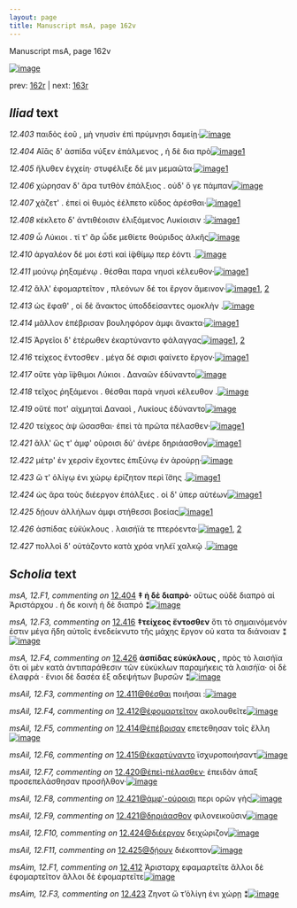 ```yaml
---
layout: page
title: Manuscript msA, page 162v
---
```


Manuscript msA, page 162v

[![image](http://www.homermultitext.org/iipsrv?OBJ=IIP,1.0&FIF=/project/homer/pyramidal/deepzoom/hmt/vaimg/2017a/VA162VN_0664.tif&WID=100&CVT=JPEG)](http://www.homermultitext.org/ict2/?urn=urn:cite2:hmt:vaimg.2017a:VA162VN_0664)

prev:  [162r](../162r) | next:  [163r](../163r)

## *Iliad* text

*12.403* <a id="12.403"/> παιδὸς ἑοῦ , μὴ νηυσὶν ἐπὶ πρύμνῃσι δαμείῃ·[![image](http://www.homermultitext.org/iipsrv?OBJ=IIP,1.0&FIF=/project/homer/pyramidal/deepzoom/hmt/vaimg/2017a/VA162VN_0664.tif&RGN=0.4885,0.2171,0.4014,0.024&WID=1000&CVT=JPEG)](http://www.homermultitext.org/ict2/?urn=urn:cite2:hmt:vaimg.2017a:VA162VN_0664@0.4885,0.2171,0.4014,0.024)

*12.404* <a id="12.404"/> Αἴᾱς δ' ἀσπίδα νύξεν ἐπάλμενος , ἡ δὲ δια πρὸ[![image](http://www.homermultitext.org/iipsrv?OBJ=IIP,1.0&FIF=/project/homer/pyramidal/deepzoom/hmt/vaimg/2017a/VA162VN_0664.tif&RGN=0.4865,0.2389,0.4094,0.027&WID=1000&CVT=JPEG)](http://www.homermultitext.org/ict2/?urn=urn:cite2:hmt:vaimg.2017a:VA162VN_0664@0.4865,0.2389,0.4094,0.027)[1](#msA_12.F1)

*12.405* <a id="12.405"/> ἤλυθεν ἐγχείη· στυφέλιξε δέ μιν μεμαῶτα·[![image](http://www.homermultitext.org/iipsrv?OBJ=IIP,1.0&FIF=/project/homer/pyramidal/deepzoom/hmt/vaimg/2017a/VA162VN_0664.tif&RGN=0.4845,0.26,0.4044,0.024&WID=1000&CVT=JPEG)](http://www.homermultitext.org/ict2/?urn=urn:cite2:hmt:vaimg.2017a:VA162VN_0664@0.4845,0.26,0.4044,0.024)[1](#msAil_12.F1)

*12.406* <a id="12.406"/> χώρησαν δ' ἄρα τυτθὸν ἐπάλξιος . οὐδ' ὅ γε πάμπαν[![image](http://www.homermultitext.org/iipsrv?OBJ=IIP,1.0&FIF=/project/homer/pyramidal/deepzoom/hmt/vaimg/2017a/VA162VN_0664.tif&RGN=0.4865,0.2772,0.4294,0.0263&WID=1000&CVT=JPEG)](http://www.homermultitext.org/ict2/?urn=urn:cite2:hmt:vaimg.2017a:VA162VN_0664@0.4865,0.2772,0.4294,0.0263)

*12.407* <a id="12.407"/> χάζετ' . ἐπεί οἱ θυμὸς ἐέλπετο κῦδος ἀρέσθαι·[![image](http://www.homermultitext.org/iipsrv?OBJ=IIP,1.0&FIF=/project/homer/pyramidal/deepzoom/hmt/vaimg/2017a/VA162VN_0664.tif&RGN=0.4825,0.296,0.4294,0.026&WID=1000&CVT=JPEG)](http://www.homermultitext.org/ict2/?urn=urn:cite2:hmt:vaimg.2017a:VA162VN_0664@0.4825,0.296,0.4294,0.026)[1](#msA_12.F2)

*12.408* <a id="12.408"/> κέκλετο δ' ἀντιθέοισιν ἐλιξάμενος Λυκίοισιν :[![image](http://www.homermultitext.org/iipsrv?OBJ=IIP,1.0&FIF=/project/homer/pyramidal/deepzoom/hmt/vaimg/2017a/VA162VN_0664.tif&RGN=0.4795,0.3133,0.4294,0.0233&WID=1000&CVT=JPEG)](http://www.homermultitext.org/ict2/?urn=urn:cite2:hmt:vaimg.2017a:VA162VN_0664@0.4795,0.3133,0.4294,0.0233)[1](#msAil_12.F2)

*12.409* <a id="12.409"/> ὦ Λύκιοι . τί τ' ἂρ ὧδε μεθίετε θούριδος ἀλκῆς[![image](http://www.homermultitext.org/iipsrv?OBJ=IIP,1.0&FIF=/project/homer/pyramidal/deepzoom/hmt/vaimg/2017a/VA162VN_0664.tif&RGN=0.4805,0.3343,0.4294,0.0233&WID=1000&CVT=JPEG)](http://www.homermultitext.org/ict2/?urn=urn:cite2:hmt:vaimg.2017a:VA162VN_0664@0.4805,0.3343,0.4294,0.0233)

*12.410* <a id="12.410"/> ἀργαλέον δέ μοι ἐστὶ καὶ ἰ̈φθίμῳ περ ἐόντι .[![image](http://www.homermultitext.org/iipsrv?OBJ=IIP,1.0&FIF=/project/homer/pyramidal/deepzoom/hmt/vaimg/2017a/VA162VN_0664.tif&RGN=0.4815,0.3554,0.4294,0.0233&WID=1000&CVT=JPEG)](http://www.homermultitext.org/ict2/?urn=urn:cite2:hmt:vaimg.2017a:VA162VN_0664@0.4815,0.3554,0.4294,0.0233)

*12.411* <a id="12.411"/> μούνῳ ῥηξαμένῳ . θέσθαι παρα νηυσὶ κέλευθον·[![image](http://www.homermultitext.org/iipsrv?OBJ=IIP,1.0&FIF=/project/homer/pyramidal/deepzoom/hmt/vaimg/2017a/VA162VN_0664.tif&RGN=0.4875,0.3749,0.4294,0.0233&WID=1000&CVT=JPEG)](http://www.homermultitext.org/ict2/?urn=urn:cite2:hmt:vaimg.2017a:VA162VN_0664@0.4875,0.3749,0.4294,0.0233)[1](#msAil_12.F3)

*12.412* <a id="12.412"/> ἂλλ' ἐφομαρτεῖτον , πλεόνων δέ τοι ἔργον ἄμεινον·[![image](http://www.homermultitext.org/iipsrv?OBJ=IIP,1.0&FIF=/project/homer/pyramidal/deepzoom/hmt/vaimg/2017a/VA162VN_0664.tif&RGN=0.4895,0.3929,0.4294,0.0233&WID=1000&CVT=JPEG)](http://www.homermultitext.org/ict2/?urn=urn:cite2:hmt:vaimg.2017a:VA162VN_0664@0.4895,0.3929,0.4294,0.0233)[1](#msAim_12.F1), [2](#msAil_12.F4)

*12.413* <a id="12.413"/> ὡς ἔφαθ' , οἱ δὲ ἄνακτος ὑποδδείσαντες ομοκλὴν .[![image](http://www.homermultitext.org/iipsrv?OBJ=IIP,1.0&FIF=/project/homer/pyramidal/deepzoom/hmt/vaimg/2017a/VA162VN_0664.tif&RGN=0.4845,0.4132,0.4314,0.0233&WID=1000&CVT=JPEG)](http://www.homermultitext.org/ict2/?urn=urn:cite2:hmt:vaimg.2017a:VA162VN_0664@0.4845,0.4132,0.4314,0.0233)

*12.414* <a id="12.414"/> μᾶλλον ἐπέβρισαν βουληφόρον ἀμφι ἄνακτα·[![image](http://www.homermultitext.org/iipsrv?OBJ=IIP,1.0&FIF=/project/homer/pyramidal/deepzoom/hmt/vaimg/2017a/VA162VN_0664.tif&RGN=0.4885,0.4298,0.4314,0.0233&WID=1000&CVT=JPEG)](http://www.homermultitext.org/ict2/?urn=urn:cite2:hmt:vaimg.2017a:VA162VN_0664@0.4885,0.4298,0.4314,0.0233)[1](#msAil_12.F5)

*12.415* <a id="12.415"/> Ἀργεῖοι δ' ἑτέρωθεν ἐκαρτύναντο φάλαγγας[![image](http://www.homermultitext.org/iipsrv?OBJ=IIP,1.0&FIF=/project/homer/pyramidal/deepzoom/hmt/vaimg/2017a/VA162VN_0664.tif&RGN=0.4785,0.447,0.4314,0.0233&WID=1000&CVT=JPEG)](http://www.homermultitext.org/ict2/?urn=urn:cite2:hmt:vaimg.2017a:VA162VN_0664@0.4785,0.447,0.4314,0.0233)[1](#msAint_13.7), [2](#msAil_12.F6)

*12.416* <a id="12.416"/> τείχεος ἔντοσθεν . μέγα δέ σφισι φαίνετο ἔργον·[![image](http://www.homermultitext.org/iipsrv?OBJ=IIP,1.0&FIF=/project/homer/pyramidal/deepzoom/hmt/vaimg/2017a/VA162VN_0664.tif&RGN=0.4815,0.4666,0.4314,0.0233&WID=1000&CVT=JPEG)](http://www.homermultitext.org/ict2/?urn=urn:cite2:hmt:vaimg.2017a:VA162VN_0664@0.4815,0.4666,0.4314,0.0233)[1](#msA_12.F3)

*12.417* <a id="12.417"/> οὔτε γὰρ ἴ̈φθιμοι Λύκιοι . Δαναῶν ἐδύναντο[![image](http://www.homermultitext.org/iipsrv?OBJ=IIP,1.0&FIF=/project/homer/pyramidal/deepzoom/hmt/vaimg/2017a/VA162VN_0664.tif&RGN=0.4815,0.4853,0.4314,0.0233&WID=1000&CVT=JPEG)](http://www.homermultitext.org/ict2/?urn=urn:cite2:hmt:vaimg.2017a:VA162VN_0664@0.4815,0.4853,0.4314,0.0233)

*12.418* <a id="12.418"/> τεῖχος ῥηξάμενοι . θέσθαι παρὰ νηυσὶ κέλευθον .[![image](http://www.homermultitext.org/iipsrv?OBJ=IIP,1.0&FIF=/project/homer/pyramidal/deepzoom/hmt/vaimg/2017a/VA162VN_0664.tif&RGN=0.4865,0.5049,0.4314,0.0233&WID=1000&CVT=JPEG)](http://www.homermultitext.org/ict2/?urn=urn:cite2:hmt:vaimg.2017a:VA162VN_0664@0.4865,0.5049,0.4314,0.0233)

*12.419* <a id="12.419"/> οὔτέ ποτ' αἰχμηταὶ Δαναοὶ , Λυκίους ἐδύναντο[![image](http://www.homermultitext.org/iipsrv?OBJ=IIP,1.0&FIF=/project/homer/pyramidal/deepzoom/hmt/vaimg/2017a/VA162VN_0664.tif&RGN=0.4845,0.5244,0.4314,0.0233&WID=1000&CVT=JPEG)](http://www.homermultitext.org/ict2/?urn=urn:cite2:hmt:vaimg.2017a:VA162VN_0664@0.4845,0.5244,0.4314,0.0233)

*12.420* <a id="12.420"/> τείχεος ὰψ ὤσασθαι· ἐπεὶ τὰ πρῶτα πέλασθεν·[![image](http://www.homermultitext.org/iipsrv?OBJ=IIP,1.0&FIF=/project/homer/pyramidal/deepzoom/hmt/vaimg/2017a/VA162VN_0664.tif&RGN=0.4835,0.5432,0.4324,0.0233&WID=1000&CVT=JPEG)](http://www.homermultitext.org/ict2/?urn=urn:cite2:hmt:vaimg.2017a:VA162VN_0664@0.4835,0.5432,0.4324,0.0233)[1](#msAim_12.F2)

*12.421* <a id="12.421"/> ἂλλ' ὥς τ' ἀμφ' οῦροισι δύ' ἀνέρε δηριάασθον[![image](http://www.homermultitext.org/iipsrv?OBJ=IIP,1.0&FIF=/project/homer/pyramidal/deepzoom/hmt/vaimg/2017a/VA162VN_0664.tif&RGN=0.4765,0.5597,0.4324,0.0233&WID=1000&CVT=JPEG)](http://www.homermultitext.org/ict2/?urn=urn:cite2:hmt:vaimg.2017a:VA162VN_0664@0.4765,0.5597,0.4324,0.0233)[1](#msAil_12.F9)

*12.422* <a id="12.422"/> μέτρ' ἐν χερσὶν ἔχοντες ἐπιξύνῳ ἐν ἀρούρῃ·[![image](http://www.homermultitext.org/iipsrv?OBJ=IIP,1.0&FIF=/project/homer/pyramidal/deepzoom/hmt/vaimg/2017a/VA162VN_0664.tif&RGN=0.4695,0.5793,0.4324,0.0233&WID=1000&CVT=JPEG)](http://www.homermultitext.org/ict2/?urn=urn:cite2:hmt:vaimg.2017a:VA162VN_0664@0.4695,0.5793,0.4324,0.0233)

*12.423* <a id="12.423"/> ὥ τ' ὀλίγῳ ἐνι χώρῳ ἐρίζητον περὶ ἴ̈σης .[![image](http://www.homermultitext.org/iipsrv?OBJ=IIP,1.0&FIF=/project/homer/pyramidal/deepzoom/hmt/vaimg/2017a/VA162VN_0664.tif&RGN=0.4745,0.5995,0.4324,0.0233&WID=1000&CVT=JPEG)](http://www.homermultitext.org/ict2/?urn=urn:cite2:hmt:vaimg.2017a:VA162VN_0664@0.4745,0.5995,0.4324,0.0233)[1](#msAim_12.F3)

*12.424* <a id="12.424"/> ὡς ἄρα τοὺς διέεργον ἐπάλξιες . οἱ δ' ὑπερ αὐτέων[![image](http://www.homermultitext.org/iipsrv?OBJ=IIP,1.0&FIF=/project/homer/pyramidal/deepzoom/hmt/vaimg/2017a/VA162VN_0664.tif&RGN=0.4885,0.6168,0.4444,0.0233&WID=1000&CVT=JPEG)](http://www.homermultitext.org/ict2/?urn=urn:cite2:hmt:vaimg.2017a:VA162VN_0664@0.4885,0.6168,0.4444,0.0233)[1](#msAil_12.F10)

*12.425* <a id="12.425"/> δῄουν ἀλλήλων ἀμφι στήθεσσι βοείας[![image](http://www.homermultitext.org/iipsrv?OBJ=IIP,1.0&FIF=/project/homer/pyramidal/deepzoom/hmt/vaimg/2017a/VA162VN_0664.tif&RGN=0.4725,0.6349,0.4314,0.0233&WID=1000&CVT=JPEG)](http://www.homermultitext.org/ict2/?urn=urn:cite2:hmt:vaimg.2017a:VA162VN_0664@0.4725,0.6349,0.4314,0.0233)[1](#msAil_12.F11)

*12.426* <a id="12.426"/> ἀσπίδας εὐ̈κύκλους . λαισήϊά τε πτερόεντα·[![image](http://www.homermultitext.org/iipsrv?OBJ=IIP,1.0&FIF=/project/homer/pyramidal/deepzoom/hmt/vaimg/2017a/VA162VN_0664.tif&RGN=0.4795,0.6544,0.4334,0.0233&WID=1000&CVT=JPEG)](http://www.homermultitext.org/ict2/?urn=urn:cite2:hmt:vaimg.2017a:VA162VN_0664@0.4795,0.6544,0.4334,0.0233)[1](#msA_12.F4), [2](#msAil_12.F12)

*12.427* <a id="12.427"/> πολλοὶ δ' οὐτάζοντο κατὰ χρόα νηλέϊ χαλκῷ .[![image](http://www.homermultitext.org/iipsrv?OBJ=IIP,1.0&FIF=/project/homer/pyramidal/deepzoom/hmt/vaimg/2017a/VA162VN_0664.tif&RGN=0.4865,0.6732,0.4334,0.0233&WID=1000&CVT=JPEG)](http://www.homermultitext.org/ict2/?urn=urn:cite2:hmt:vaimg.2017a:VA162VN_0664@0.4865,0.6732,0.4334,0.0233)

## *Scholia* text

*msA, 12.F1, commenting on* [12.404](#12.404)  <a id="msA_12.F1"/> **‡ ἡ δὲ διαπρὸ·** οὕτως οὐδὲ διαπρὸ αἱ Ἀριστάρχου . ἡ δε κοινὴ ἠ δὲ διαπρό ⁑[![image](http://www.homermultitext.org/iipsrv?OBJ=IIP,1.0&FIF=/project/homer/pyramidal/deepzoom/hmt/vaimg/2017a/VA162VN_0664.tif&RGN=0.23,0.2277,0.2014,0.0335&WID=1000&CVT=JPEG)](http://www.homermultitext.org/ict2/?urn=urn:cite2:hmt:vaimg.2017a:VA162VN_0664@0.23,0.2277,0.2014,0.0335)

*msA, 12.F3, commenting on* [12.416](#12.416)  <a id="msA_12.F3"/> **‡τείχεος ἔντοσθεν** ὅτι τὸ σημαινόμενόν ἐστιν μέγα ἤδη αὐτοῖς ἐνεδείκνυτο τῆς μάχης ἔργον οὐ κατα τα διάνοιαν ⁑[![image](http://www.homermultitext.org/iipsrv?OBJ=IIP,1.0&FIF=/project/homer/pyramidal/deepzoom/hmt/vaimg/2017a/VA162VN_0664.tif&RGN=0.2273,0.4633,0.2093,0.0406&WID=1000&CVT=JPEG)](http://www.homermultitext.org/ict2/?urn=urn:cite2:hmt:vaimg.2017a:VA162VN_0664@0.2273,0.4633,0.2093,0.0406)

*msA, 12.F4, commenting on* [12.426](#12.426)  <a id="msA_12.F4"/> **ἀσπίδας εὐκύκλους ,** πρὸς τὸ λαισήϊα ὅτι οἱ μὲν κατὰ ἀντιπαράθεσιν τῶν εὐκύκλων παραμήκεις τὰ λαισήϊα· οἱ δὲ ἐλαφρά · ἔνιοι δὲ δασέα ἐξ αδεψήτων βυρσῶν ⁑[![image](http://www.homermultitext.org/iipsrv?OBJ=IIP,1.0&FIF=/project/homer/pyramidal/deepzoom/hmt/vaimg/2017a/VA162VN_0664.tif&RGN=0.2271,0.6247,0.1982,0.068&WID=1000&CVT=JPEG)](http://www.homermultitext.org/ict2/?urn=urn:cite2:hmt:vaimg.2017a:VA162VN_0664@0.2271,0.6247,0.1982,0.068)

*msAil, 12.F3, commenting on* [12.411@θέσθαι](#12.411@θέσθαι)  <a id="msAil_12.F3"/> ποιῆσαι :[![image](http://www.homermultitext.org/iipsrv?OBJ=IIP,1.0&FIF=/project/homer/pyramidal/deepzoom/hmt/vaimg/2017a/VA162VN_0664.tif&RGN=0.7121,0.3754,0.0303,0.0072&WID=1000&CVT=JPEG)](http://www.homermultitext.org/ict2/?urn=urn:cite2:hmt:vaimg.2017a:VA162VN_0664@0.7121,0.3754,0.0303,0.0072)

*msAil, 12.F4, commenting on* [12.412@ἐφομαρτεῖτον](#12.412@ἐφομαρτεῖτον)  <a id="msAil_12.F4"/> ακολουθεῖτε[![image](http://www.homermultitext.org/iipsrv?OBJ=IIP,1.0&FIF=/project/homer/pyramidal/deepzoom/hmt/vaimg/2017a/VA162VN_0664.tif&RGN=0.5736,0.3914,0.0591,0.0135&WID=1000&CVT=JPEG)](http://www.homermultitext.org/ict2/?urn=urn:cite2:hmt:vaimg.2017a:VA162VN_0664@0.5736,0.3914,0.0591,0.0135)

*msAil, 12.F5, commenting on* [12.414@ἐπέβρισαν](#12.414@ἐπέβρισαν)  <a id="msAil_12.F5"/> επετεθησαν τοῖς ἔλλη[![image](http://www.homermultitext.org/iipsrv?OBJ=IIP,1.0&FIF=/project/homer/pyramidal/deepzoom/hmt/vaimg/2017a/VA162VN_0664.tif&RGN=0.6016,0.4282,0.0841,0.0113&WID=1000&CVT=JPEG)](http://www.homermultitext.org/ict2/?urn=urn:cite2:hmt:vaimg.2017a:VA162VN_0664@0.6016,0.4282,0.0841,0.0113)

*msAil, 12.F6, commenting on* [12.415@ἐκαρτύναντο](#12.415@ἐκαρτύναντο)  <a id="msAil_12.F6"/> ϊσχυροποιήσαντ[![image](http://www.homermultitext.org/iipsrv?OBJ=IIP,1.0&FIF=/project/homer/pyramidal/deepzoom/hmt/vaimg/2017a/VA162VN_0664.tif&RGN=0.7197,0.444,0.0671,0.0135&WID=1000&CVT=JPEG)](http://www.homermultitext.org/ict2/?urn=urn:cite2:hmt:vaimg.2017a:VA162VN_0664@0.7197,0.444,0.0671,0.0135)

*msAil, 12.F7, commenting on* [12.420@ἐπεὶ-πέλασθεν·](#12.420@ἐπεὶ-πέλασθεν·)  <a id="msAil_12.F7"/> ἐπειδὰν άπαξ προσεπελάσθησαν προσῆλθον·[![image](http://www.homermultitext.org/iipsrv?OBJ=IIP,1.0&FIF=/project/homer/pyramidal/deepzoom/hmt/vaimg/2017a/VA162VN_0664.tif&RGN=0.7147,0.5364,0.1822,0.015&WID=1000&CVT=JPEG)](http://www.homermultitext.org/ict2/?urn=urn:cite2:hmt:vaimg.2017a:VA162VN_0664@0.7147,0.5364,0.1822,0.015)

*msAil, 12.F8, commenting on* [12.421@ἀμφ'-ούροισι](#12.421@ἀμφ'-ούροισι)  <a id="msAil_12.F8"/> περι ορῶν γὴς[![image](http://www.homermultitext.org/iipsrv?OBJ=IIP,1.0&FIF=/project/homer/pyramidal/deepzoom/hmt/vaimg/2017a/VA162VN_0664.tif&RGN=0.5986,0.5575,0.0571,0.0113&WID=1000&CVT=JPEG)](http://www.homermultitext.org/ict2/?urn=urn:cite2:hmt:vaimg.2017a:VA162VN_0664@0.5986,0.5575,0.0571,0.0113)

*msAil, 12.F9, commenting on* [12.421@δηριάασθον](#12.421@δηριάασθον)  <a id="msAil_12.F9"/> φιλονεικοῦσιν[![image](http://www.homermultitext.org/iipsrv?OBJ=IIP,1.0&FIF=/project/homer/pyramidal/deepzoom/hmt/vaimg/2017a/VA162VN_0664.tif&RGN=0.7978,0.5567,0.0611,0.0113&WID=1000&CVT=JPEG)](http://www.homermultitext.org/ict2/?urn=urn:cite2:hmt:vaimg.2017a:VA162VN_0664@0.7978,0.5567,0.0611,0.0113)

*msAil, 12.F10, commenting on* [12.424@διέεργον](#12.424@διέεργον)  <a id="msAil_12.F10"/> δειχώριζον[![image](http://www.homermultitext.org/iipsrv?OBJ=IIP,1.0&FIF=/project/homer/pyramidal/deepzoom/hmt/vaimg/2017a/VA162VN_0664.tif&RGN=0.6627,0.6138,0.045,0.012&WID=1000&CVT=JPEG)](http://www.homermultitext.org/ict2/?urn=urn:cite2:hmt:vaimg.2017a:VA162VN_0664@0.6627,0.6138,0.045,0.012)

*msAil, 12.F11, commenting on* [12.425@δῄουν](#12.425@δῄουν)  <a id="msAil_12.F11"/> διέκοπτον[![image](http://www.homermultitext.org/iipsrv?OBJ=IIP,1.0&FIF=/project/homer/pyramidal/deepzoom/hmt/vaimg/2017a/VA162VN_0664.tif&RGN=0.5285,0.6341,0.043,0.012&WID=1000&CVT=JPEG)](http://www.homermultitext.org/ict2/?urn=urn:cite2:hmt:vaimg.2017a:VA162VN_0664@0.5285,0.6341,0.043,0.012)

*msAim, 12.F1, commenting on* [12.412](#12.412)  <a id="msAim_12.F1"/> Ἀρισταρχ εφαμαρτεῖτε ἄλλοι δὲ ἐφομαρτεῖτον ἄλλοι δὲ ἐφομαρτεῖτε[![image](http://www.homermultitext.org/iipsrv?OBJ=IIP,1.0&FIF=/project/homer/pyramidal/deepzoom/hmt/vaimg/2017a/VA162VN_0664.tif&RGN=0.3515,0.3904,0.1136,0.0402&WID=1000&CVT=JPEG)](http://www.homermultitext.org/ict2/?urn=urn:cite2:hmt:vaimg.2017a:VA162VN_0664@0.3515,0.3904,0.1136,0.0402)

*msAim, 12.F3, commenting on* [12.423](#12.423)  <a id="msAim_12.F3"/> Ζηνοτ ὥ τ’ὀλίγη ἐνι χώρῃ ⁑[![image](http://www.homermultitext.org/iipsrv?OBJ=IIP,1.0&FIF=/project/homer/pyramidal/deepzoom/hmt/vaimg/2017a/VA162VN_0664.tif&RGN=0.4004,0.6003,0.0891,0.0278&WID=1000&CVT=JPEG)](http://www.homermultitext.org/ict2/?urn=urn:cite2:hmt:vaimg.2017a:VA162VN_0664@0.4004,0.6003,0.0891,0.0278)